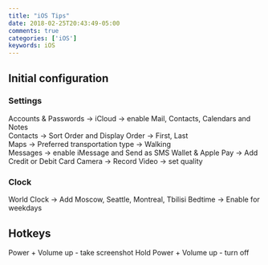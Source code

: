 ```yaml
---
title: "iOS Tips"
date: 2018-02-25T20:43:49-05:00
comments: true
categories: ['iOS']
keywords: iOS
---
```


## Initial configuration

### Settings
Accounts & Passwords -> iCloud -> enable Mail, Contacts, Calendars and Notes  
Contacts -> Sort Order and Display Order -> First, Last  
Maps -> Preferred transportation type -> Walking  
Messages -> enable iMessage and Send as SMS
Wallet & Apple Pay -> Add Credit or Debit Card
Camera -> Record Video -> set quality

### Clock
World Clock -> Add Moscow, Seattle, Montreal, Tbilisi
Bedtime -> Enable for weekdays

## Hotkeys
Power + Volume up - take screenshot
Hold Power + Volume up - turn off
